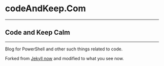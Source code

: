 # codeAndKeep.Com
----

## Code and Keep Calm
-----
Blog for PowerShell and other such things related to code.

Forked from [Jekyll now](https://github.com/barryclark/jekyll-now) and modified to what you see now.
